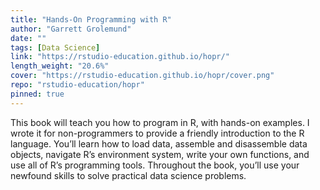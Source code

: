 ```yaml
---
title: "Hands-On Programming with R"
author: "Garrett Grolemund"
date: ""
tags: [Data Science]
link: "https://rstudio-education.github.io/hopr/"
length_weight: "20.6%"
cover: "https://rstudio-education.github.io/hopr/cover.png"
repo: "rstudio-education/hopr"
pinned: true
---
```


This book will teach you how to program in R, with hands-on examples. I wrote it for non-programmers to provide a friendly introduction to the R language. You’ll learn how to load data, assemble and disassemble data objects, navigate R’s environment system, write your own functions, and use all of R’s programming tools. Throughout the book, you’ll use your newfound skills to solve practical data science problems.
